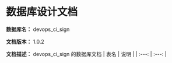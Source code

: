 # 数据库设计文档

**数据库名：** devops_ci_sign

**文档版本：** 1.0.2

**文档描述：** devops_ci_sign 的数据库文档
| 表名                  | 说明       |
| :---: | :---: |
